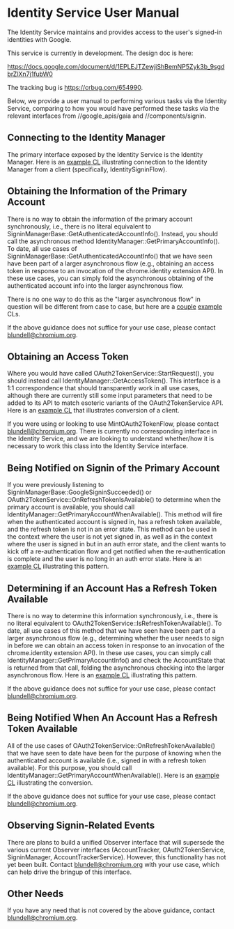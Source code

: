 # Identity Service User Manual

The Identity Service maintains and provides access to the user's signed-in
identities with Google.

This service is currently in development. The design doc is here:

https://docs.google.com/document/d/1EPLEJTZewjiShBemNP5Zyk3b_9sgdbrZlXn7j1fubW0

The tracking bug is https://crbug.com/654990.

Below, we provide a user manual to performing various tasks via the Identity
Service, comparing to how you would have performed these tasks via the relevant
interfaces from //google_apis/gaia and //components/signin.

## Connecting to the Identity Manager

The primary interface exposed by the Identity Service is the Identity Manager.
Here is an [example CL](https://chromium-review.googlesource.com/c/539637/)
illustrating connection to the Identity Manager from a client
(specifically, IdentitySigninFlow).

## Obtaining the Information of the Primary Account

There is no way to obtain the information of the primary account synchronously,
i.e., there is no literal equivalent to
SigninManagerBase::GetAuthenticatedAccountInfo(). Instead, you should call the
asynchronous method IdentityManager::GetPrimaryAccountInfo(). To date, all use
cases of SigninManagerBase::GetAuthenticatedAccountInfo() that we have seen have
been part of a larger asynchronous flow (e.g., obtaining an access token in
response to an invocation of the chrome.identity extension API). In these use
cases, you can simply fold the asynchronous obtaining of the authenticated
account info into the larger asynchronous flow.

There is no one way to do this as the "larger asynchronous flow" in question
will be different from case to case, but here are a
[couple](https://chromium-review.googlesource.com/c/536754/)
[example](https://chromium-review.googlesource.com/c/558096/) CLs.

If the above guidance does not suffice for your use case, please contact
blundell@chromium.org.

## Obtaining an Access Token

Where you would have called OAuth2TokenService::StartRequest(), you should
instead call IdentityManager::GetAccessToken(). This interface is a 1:1
correspondence that should transparently work in all use cases, although there
are currently still some input parameters that need to be added to its API to
match esoteric variants of the OAuth2TokenService API. Here is an [example
CL](https://chromium-review.googlesource.com/c/514047/) that illustrates
conversion of a client.

If you were using or looking to use MintOAuth2TokenFlow, please contact
blundell@chromium.org. There is currently no corresponding interface in the
Identity Service, and we are looking to understand whether/how it is necessary
to work this class into the Identity Service interface.

## Being Notified on Signin of the Primary Account

If you were previously listening to SigninManagerBase::GoogleSigninSucceeded()
or OAuth2TokenService::OnRefreshTokenIsAvailable() to determine when the primary
account is available, you should call
IdentityManager::GetPrimaryAccountWhenAvailable(). This method will fire when
the authenticated account is signed in, has a refresh token available, and the
refresh token is not in an error state. This method can be used in the context
where the user is not yet signed in, as well as in the context where the user is
signed in but in an auth error state, and the client wants to kick off a
re-authentication flow and get notified when the re-authentication is complete
and the user is no long in an auth error state. Here is an [example
CL](https://chromium-review.googlesource.com/c/539637/) illustrating this
pattern.

## Determining if an Account Has a Refresh Token Available

There is no way to determine this information synchronously, i.e., there is no
literal equivalent to OAuth2TokenService::IsRefreshTokenAvailable().  To date,
all use cases of this method that we have seen have been part of a larger
asynchronous flow (e.g., determining whether the user needs to sign in before we
can obtain an access token in response to an invocation of the chrome.identity
extension API). In these use cases, you can simply call
IdentityManager::GetPrimaryAccountInfo() and check the AccountState that is
returned from that call, folding the asynchronous checking into the larger
asynchronous flow. Here is an [example
CL](https://chromium-review.googlesource.com/c/538672/) illustrating this
pattern.

If the above guidance does not suffice for your use case, please contact
blundell@chromium.org.

## Being Notified When An Account Has a Refresh Token Available

All of the use cases of OAuth2TokenService::OnRefreshTokenAvailable() that we
have seen to date have been for the purpose of knowing when the authenticated
account is available (i.e., signed in with a refresh token available). For this
purpose, you should call IdentityManager::GetPrimaryAccountWhenAvailable(). Here
is an [example CL](https://chromium-review.googlesource.com/c/539637/) illustrating the conversion.

If the above guidance does not suffice for your use case, please contact
blundell@chromium.org.

## Observing Signin-Related Events

There are plans to build a unified Observer interface that will supersede the
various current Observer interfaces (AccountTracker, OAuth2TokenService,
SigninManager, AccountTrackerService). However, this functionality has not yet
been built. Contact blundell@chromium.org with your use case, which can help
drive the bringup of this interface.

## Other Needs

If you have any need that is not covered by the above guidance, contact
blundell@chromium.org.
